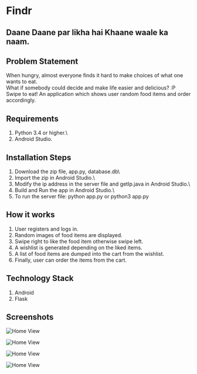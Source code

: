 # Findr
## Daane Daane par likha hai Khaane waale ka naam.

## Problem Statement
When hungry, almost everyone finds it hard to make choices of what one wants to eat.\
What if somebody could decide and make life easier and delicious? :P\
Swipe to eat!
An application which shows user random food items and order accordingly.

## Requirements
1. Python 3.4 or higher.\
2. Android Studio.

## Installation Steps
1. Download the zip file, app.py, database.db\
2. Import the zip in Android Studio.\
3. Modify the ip address in the server file and getIp.java in Android Studio.\
4. Build and Run the app in Android Studio.\
5. To run the server file: python app.py or python3 app.py


## How it works
1. User registers and logs in.
2. Random images of food items are displayed.
3. Swipe right to like the food item otherwise swipe left.
4. A wishlist is generated depending on the liked items.
5. A list of food items are dumped into the cart from the wishlist.
6. Finally, user can order the items from the cart.

## Technology Stack
1. Android
2. Flask

## Screenshots
![Home View](/images/home.jpg?raw=true)

![Home View](/images/wishlist.jpg?raw=true)

![Home View](/images/order.jpg?raw=true)

![Home View](/images/order.jpg?raw=true)
